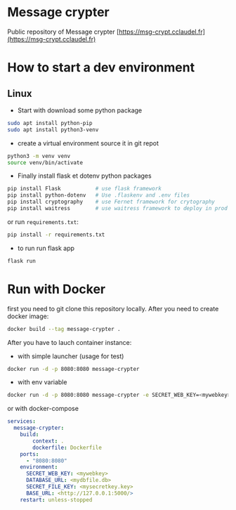 # Message crypter

Public repository of Message crypter [https://msg-crypt.cclaudel.fr](https://msg-crypt.cclaudel.fr)

# How to start a dev environment

## Linux 

- Start with download some python package
```sh
sudo apt install python-pip
sudo apt install python3-venv
```

- create a virtual environment source it in git repot
```sh
python3 -m venv venv
source venv/bin/activate
```

- Finally install flask et dotenv python packages
```sh
pip install Flask           # use flask framework
pip install python-dotenv   # Use .flaskenv and .env files
pip install cryptography    # use Fernet framework for crytography
pip install waitress        # use waitress framework to deploy in prod
```
or run ``requirements.txt``:
```sh
pip install -r requirements.txt
```

- to run run flask app 
```sh
flask run
```

# Run with Docker

first you need to git clone this repository locally. After you need to create docker image:
```sh
docker build --tag message-crypter .
```

After you have to lauch container instance:
- with simple launcher (usage for test)
```sh
docker run -d -p 8080:8080 message-crypter
```
- with env variable
```sh
docker run -d -p 8080:8080 message-crypter -e SECRET_WEB_KEY=<mywebkey> -e DATABASE_URL=<mydbfile.db> -e SECRET_FILE_KEY=<mysecretkey.key> -e BASE_URL=<http://127.0.0.1:5000/> --restart unless-stopped
```

or with docker-compose
```yml
services:
  message-crypter:
    build:
        context: .
        dockerfile: Dockerfile
    ports:
      - "8080:8080"
    environment:
      SECRET_WEB_KEY: <mywebkey>
      DATABASE_URL: <mydbfile.db>
      SECRET_FILE_KEY: <mysecretkey.key>
      BASE_URL: <http://127.0.0.1:5000/>
    restart: unless-stopped
```

